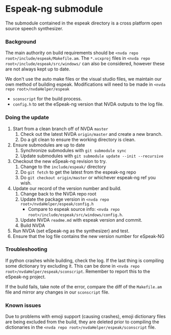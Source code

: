 # Espeak-ng submodule

The submodule contained in the espeak directory is a cross platform open source speech synthesizer.

### Background
The main authority on build requirements should be `<nvda repo root>/include/espeak/Makefile.am`.
The `*.vcxproj` files in `<nvda repo root>/include/espeak/src/windows/` can also be considered,
however these are not always kept up to date.

We don't use the auto make files or the visual studio files, we maintain our own method of building espeak.
Modifications will need to be made in `<nvda repo root>/nvdaHelper/espeak`
* `sconscript` for the build process.
* `config.h` to set the eSpeak-ng version that NVDA outputs to the log file.

### Doing the update

1. Start from a clean branch off of NVDA `master`
   1. Check out the latest NVDA `origin/master` and create a new branch.
   1. Do a git clean to ensure the working directory is clean.
1. Ensure submodules are up to date
   1. Synchronize submodules with `git submodule sync`
   1. Update submodules with `git submodule update --init --recursive`
1. Checkout the new eSpeak-ng revision to try.
   1. Change to the `include/espeak/` directory
   1. Do `git fetch` to get the latest from the espeak-ng repo
   1. Do `git checkout origin/master` or whichever espeak-ng ref you wish.
1. Update our record of the version number and build.
   1. Change back to the NVDA repo root
   1. Update the package version in `<nvda repo root>/nvdaHelper/espeak/config.h`
      - Compare to espeak source info: `<nvda repo root>/include/espeak/src/windows/config.h`.
   1. Update NVDA `readme.md` with espeak version and commit.
   1. Build NVDA
1. Run NVDA (set eSpeak-ng as the synthesizer) and test.
1. Ensure that the log file contains the new version number for eSpeak-NG

### Troubleshooting

If python crashes while building, check the log.
If the last thing is compiling some dictionary try excluding it.
This can be done in `<nvda repo root>/nvdaHelper/espeak/sconscript`.
Remember to report this to the eSpeak-ng project.

If the build fails, take note of the error, compare the diff of the `Makefile.am` file and mirror 
any changes in our `sconscript` file.

### Known issues
Due to problems with emoji support (causing crashes), emoji dictionary files are being excluded
from the build, they are deleted prior to compiling the dictionaries in the
`<nvda repo root>/nvdaHelper/espeak/sconscript` file.

